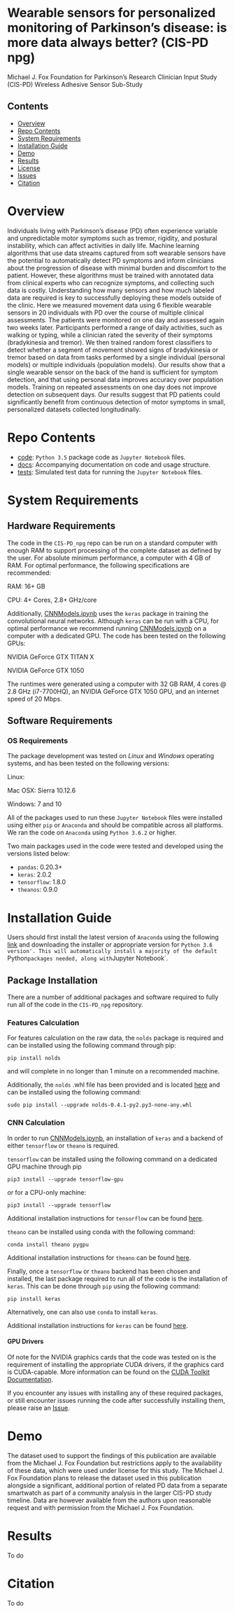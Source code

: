 # Wearable sensors for personalized monitoring of Parkinson’s disease: is more data always better? (CIS-PD npg)
Michael J. Fox Foundation for Parkinson’s Research Clinician Input Study (CIS-PD) Wireless Adhesive Sensor Sub-Study

## Contents

- [Overview](#overview)
- [Repo Contents](#repo-contents)
- [System Requirements](#system-requirements)
- [Installation Guide](#installation-guide)
- [Demo](#demo)
- [Results](#results)
- [License](./LICENSE)
- [Issues](https://github.com/Luke3D/CIS-PD_npg/issues)
- [Citation](#citation)

# Overview

Individuals living with Parkinson’s disease (PD) often experience variable and unpredictable motor symptoms such as tremor, rigidity, and postural instability, which can affect activities in daily life. Machine learning algorithms that use data streams captured from soft wearable sensors have the potential to automatically detect PD symptoms and inform clinicians about the progression of disease with minimal burden and discomfort to the patient. However, these algorithms must be trained with annotated data from clinical experts who can recognize symptoms, and collecting such data is costly. Understanding how many sensors and how much labeled data are required is key to successfully deploying these models outside of the clinic. Here we measured movement data using 6 flexible wearable sensors in 20 individuals with PD over the course of multiple clinical assessments. The patients were monitored on one day and assessed again two weeks later. Participants performed a range of daily activities, such as walking or typing, while a clinician rated the severity of their symptoms (bradykinesia and tremor). We then trained random forest classifiers to detect whether a segment of movement showed signs of bradykinesia or tremor based on data from tasks performed by a single individual (personal models) or multiple individuals (population models). Our results show that a single wearable sensor on the back of the hand is sufficient for symptom detection, and that using personal data improves accuracy over population models. Training on repeated assessments on one day does not improve detection on subsequent days. Our results suggest that PD patients could significantly benefit from continuous detection of motor symptoms in small, personalized datasets collected longitudinally.

# Repo Contents

- [code](./code): `Python 3.5` package code as `Jupyter Notebook` files.
- [docs](./docs): Accompanying documentation on code and usage structure.
- [tests](./tests): Simulated test data for running the `Jupyter Notebook` files.

# System Requirements

## Hardware Requirements

The code in the `CIS-PD_npg` repo can be run on a standard computer with enough RAM to support processing of the complete dataset as defined by the user. For absolute minimum performance, a computer with 4 GB of RAM. For optimal performance, the following specifications are recommended:

RAM: 16+ GB

CPU: 4+ Cores, 2.8+ GHz/core

Additionally, [CNNModels.ipynb](./code/CNNModels.ipynb) uses the `keras` package in training the convolutional neural networks. Although `keras` can be run with a CPU, for optimal performance we recommend running [CNNModels.ipynb](./code/CNNModels.ipynb) on a computer with a dedicated GPU. The code has been tested on the following GPUs:

NVIDIA GeForce GTX TITAN X

NVIDIA GeForce GTX 1050

The runtimes were generated using a computer with 32 GB RAM, 4 cores @ 2.8 GHz (i7-7700HQ), an NVIDIA GeForce GTX 1050 GPU, and an internet speed of 20 Mbps.

## Software Requirements

### OS Requirements

The package development was tested on *Linux* and *Windows* operating systems, and has been tested on the following versions:

Linux:

Mac OSX: Sierra 10.12.6

Windows: 7 and 10

All of the packages used to run these `Jupyter Notebook` files were installed using either `pip` or `Anaconda` and should be compatible across all platforms. We ran the code on `Anaconda` using `Python 3.6.2` or higher.

Two main packages used in the code were tested and developed using the versions listed below:

- `pandas`: 0.20.3+
- `keras`: 2.0.2
- `tensorflow`: 1.8.0
- `theanos`: 0.9.0


# Installation Guide
Users should first install the latest version of `Anaconda` using the following [link](https://www.anaconda.com/download/) and downloading the installer or appropriate version for `Python 3.6 version'. This will automatically install a majority of the default `Python` packages needed, along with `Jupyter Notebook`.

## Package Installation
There are a number of additional packages and software required to fully run all of the code in the `CIS-PD_npg` repository.

### Features Calculation
For features calculation on the raw data, the `nolds` package is required and can be installed using the following command through pip:
```
pip install nolds
```
and will complete in no longer than 1 minute on a recommended machine.

Additionally, the `nolds` .whl file has been provided and is located [here](./docs/nolds-0.4.1-py2.py3-none-any.whl) and can be installed using the following command:
```
sudo pip install --upgrade nolds-0.4.1-py2.py3-none-any.whl
```

### CNN Calculation
In order to run [CNNModels.ipynb](./code/CNNModels.ipynb), an installation of `keras` and a backend of either `tensorflow` or `theano` is required.

`tensorflow` can be installed using the following command on a dedicated GPU machine through pip
```
pip3 install --upgrade tensorflow-gpu
```
or for a CPU-only machine:
```
pip3 install --upgrade tensorflow
```
Additional installation instructions for `tensorflow` can be found [here](https://www.tensorflow.org/install/).


`theano` can be installed using conda with the following command:
```
conda install theano pygpu
```
Additional installation instructions for `theano` can be found [here](http://deeplearning.net/software/theano/install.html).

Finally, once a `tensorflow` or `theano` backend has been chosen and installed, the last package required to run all of the code is the installation of `keras`. This can be done through `pip` using the following command:
```
pip install keras
```
Alternatively, one can also use `conda` to install `keras`.

Additional installation instructions for `keras` can be found [here](https://keras.io/#installation).

#### GPU Drivers
Of note for the NVIDIA graphics cards that the code was tested on is the requirement of installing the appropriate CUDA drivers, if the graphics card is CUDA-capable. More information can be found on the [CUDA Toolkit Documentation](https://docs.nvidia.com/cuda/cuda-installation-guide-microsoft-windows/index.html#installing-cuda-development-tools).


If you encounter any issues with installing any of these required packages, or still encounter issues running the code after successfully installing them, please raise an [Issue](https://github.com/Luke3D/CIS-PD_npg/issues).

# Demo
The dataset used to support the findings of this publication are available from the Michael J. Fox Foundation but restrictions apply to the availability of these data, which were used under license for this study. The Michael J. Fox Foundation plans to release the dataset used in this publication alongside a significant, additional portion of related PD data from a separate smartwatch as part of a community analysis in the larger CIS-PD study timeline. Data are however available from the authors upon reasonable request and with permission from the Michael J. Fox Foundation.

# Results
To do

# Citation
To do
